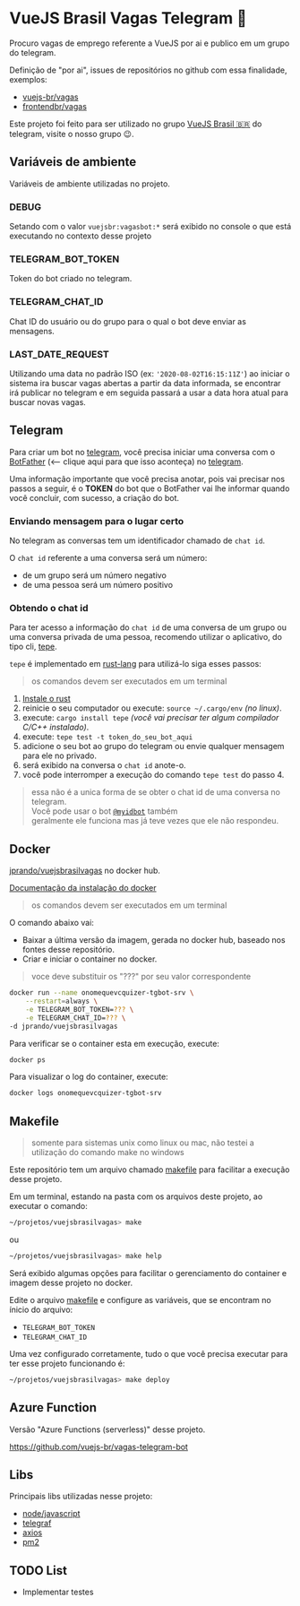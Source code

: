 # VueJS Brasil Vagas Telegram 🤖

Procuro vagas de emprego referente a VueJS por ai e publico em um grupo do telegram.

Definição de "por ai", issues de repositórios no github com essa finalidade, exemplos:
- [vuejs-br/vagas](https://github.com/vuejs-br/vagas)
- [frontendbr/vagas](https://github.com/frontendbr/vagas)

Este projeto foi feito para ser utilizado no grupo [VueJS Brasil 🇧🇷](https://t.me/vuejsbrasil) do telegram, visite o nosso grupo 😉.

## Variáveis de ambiente

Variáveis de ambiente utilizadas no projeto.

### DEBUG

Setando com o valor `vuejsbr:vagasbot:*` será exibido no console o que está executando no contexto desse projeto

### TELEGRAM_BOT_TOKEN

Token do bot criado no telegram.

### TELEGRAM_CHAT_ID

Chat ID do usuário ou do grupo para o qual o bot deve enviar as mensagens.

### LAST_DATE_REQUEST

Utilizando uma data no padrão ISO (ex: `'2020-08-02T16:15:11Z'`) ao iniciar o sistema ira buscar vagas abertas a partir da data informada, se encontrar irá publicar no telegram e em seguida passará a usar a data hora atual para buscar novas vagas.

## Telegram

Para criar um bot no [telegram](https://telegram.org/), você precisa iniciar uma conversa com o [BotFather](https://t.me/BotFather) (<-- clique aqui para que isso aconteça) no [telegram](https://telegram.org/).

Uma informação importante que você precisa anotar, pois vai precisar nos passos a seguir, é o **TOKEN** do bot que o BotFather vai lhe informar quando você concluir, com sucesso, a criação do bot.

### Enviando mensagem para o lugar certo

No telegram as conversas tem um identificador chamado de `chat id`.

O `chat id` referente a uma conversa será um número:
- de um grupo será um número negativo
- de uma pessoa será um número positivo

### Obtendo o chat id

Para ter acesso a informação do `chat id` de uma conversa de um grupo ou uma conversa privada de uma pessoa, recomendo utilizar o aplicativo, do tipo cli, [tepe](https://crates.io/crates/tepe).

`tepe` é implementado em [rust-lang](https://www.rust-lang.org/) para utilizá-lo siga esses passos:

> os comandos devem ser executados em um terminal

1. [Instale o rust](https://www.rust-lang.org/tools/install)  
2. reinicie o seu computador ou execute: `source ~/.cargo/env` _(no linux)_.
3. execute: `cargo install tepe` _(você vai precisar ter algum compilador C/C++ instalado)_.
4. execute: `tepe test -t token_do_seu_bot_aqui`
5. adicione o seu bot ao grupo do telegram ou envie qualquer mensagem para ele no privado.
6. será exibido na conversa o `chat id` anote-o.
7. você pode interromper a execução do comando `tepe test` do passo 4.

> essa não é a unica forma de se obter o chat id de uma conversa no telegram.  
> Você pode usar o bot [`@myidbot`](https://t.me/myidbot) também  
> geralmente ele funciona mas já teve vezes que ele não respondeu.

## Docker

[jprando/vuejsbrasilvagas](https://hub.docker.com/r/jprando/vuejsbrasilvagas) no docker hub.

[Documentação da instalação do docker](https://docs.docker.com/get-docker/)

> os comandos devem ser executados em um terminal

O comando abaixo vai:
- Baixar a última versão da imagem, gerada no docker hub, baseado nos fontes desse repositório.
- Criar e iniciar o container no docker.

> voce deve substituir os "???" por seu valor correspondente

```sh
docker run --name onomequevcquizer-tgbot-srv \
	--restart=always \
	-e TELEGRAM_BOT_TOKEN=??? \
	-e TELEGRAM_CHAT_ID=??? \
-d jprando/vuejsbrasilvagas
```

Para verificar se o container esta em execução, execute:

```sh
docker ps
```

Para visualizar o log do container, execute:

```sh
docker logs onomequevcquizer-tgbot-srv
```

## Makefile

> somente para sistemas unix como linux ou mac, não testei a utilização do comando make no windows

Este repositório tem um arquivo chamado [makefile](/makefile) para facilitar a execução desse projeto.

Em um terminal, estando na pasta com os arquivos deste projeto, ao executar o comando:

```sh
~/projetos/vuejsbrasilvagas> make
```

ou

```sh
~/projetos/vuejsbrasilvagas> make help
```

Será exibido algumas opções para facilitar o gerenciamento do container e imagem desse projeto no docker.

Edite o arquivo [makefile](/makefile) e configure as variáveis, que se encontram no ínicio do arquivo:

- `TELEGRAM_BOT_TOKEN`
- `TELEGRAM_CHAT_ID`

Uma vez configurado corretamente, tudo o que você precisa executar para ter esse projeto funcionando é:

```sh
~/projetos/vuejsbrasilvagas> make deploy
```


## Azure Function

Versão "Azure Functions (serverless)" desse projeto.

https://github.com/vuejs-br/vagas-telegram-bot

## Libs

Principais libs utilizadas nesse projeto:

- [node/javascript](https://nodejs.org/en/about/)
- [telegraf](https://telegraf.js.org/)
- [axios](https://github.com/axios/axios)
- [pm2](https://pm2.keymetrics.io/)

## TODO List

- Implementar testes
